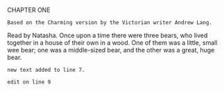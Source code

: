 CHAPTER ONE
	
	Based on the Charming version by the Victorian writer Andrew Lang.
Read by Natasha.
	Once upon a time there were three bears, who lived together in a house of their own in a wood. One of them was a little, small wee bear; one was a middle-sized bear, and the other was a great, huge bear.

	new text added to line 7.

	edit on line 9